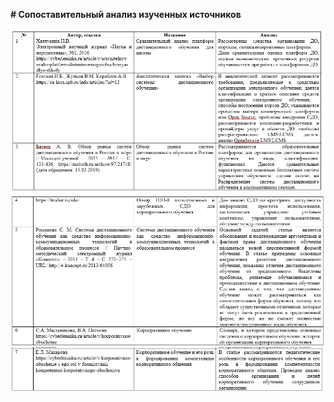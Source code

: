 **# Сопоставительный анализ изученных источников**

![](https://github.com/Luknova/portfolio/blob/master/images/6.png)
![](https://github.com/Luknova/portfolio/blob/master/images/7.png)
![](https://github.com/Luknova/portfolio/blob/master/images/8.png)
